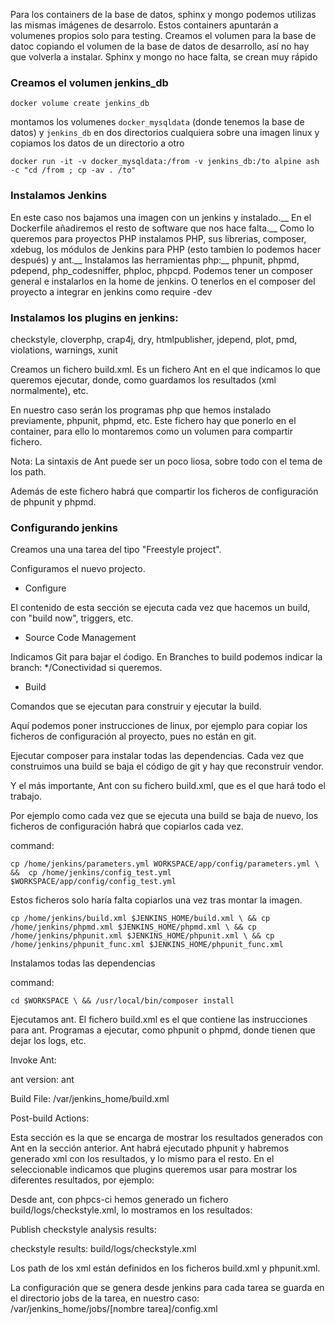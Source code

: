 Para los containers de la base de datos, sphinx y mongo podemos utilizas las mismas imágenes de desarrolo. Estos containers apuntarán a volumenes propios solo para testing.
Creamos el volumen para la base de datoc copiando el volumen de la base de datos de desarrollo, así no hay que volverla a instalar.
Sphinx y mongo no hace falta, se crean muy rápido

### Creamos el volumen jenkins_db
`docker volume create jenkins_db`

montamos los volumenes `docker_mysqldata` (donde tenemos la base de datos) y `jenkins_db` en dos directorios cualquiera sobre una imagen linux y copiamos los datos de un directorio a otro

`docker run -it -v docker_mysqldata:/from -v jenkins_db:/to alpine ash -c "cd /from ; cp -av . /to"`


### Instalamos Jenkins
En este caso nos bajamos una imagen con un jenkins y instalado.__
En el Dockerfile añadiremos el resto de software que nos hace falta.__
Como lo queremos para proyectos PHP instalamos PHP, sus librerias, composer, xdebug, los módulos de Jenkins para PHP (esto tambien lo podemos hacer después) y ant.__
Instalamos las herramientas php:__
phpunit, phpmd, pdepend, php_codesniffer, phploc, phpcpd. Podemos tener un composer general e instalarlos en la home de jenkins. O tenerlos en el composer del proyecto a integrar en jenkins como require -dev

### Instalamos los plugins en jenkins:
checkstyle, cloverphp, crap4j, dry, htmlpublisher, jdepend, plot, pmd, violations, warnings, xunit

Creamos un fichero build.xml. Es un fichero Ant en el que indicamos lo que queremos ejecutar, donde, como guardamos los resultados (xml normalmente), etc.

En nuestro caso serán los programas php que hemos instalado previamente, phpunit, phpmd, etc. 
Este fichero hay que ponerlo en el container, para ello lo montaremos como un volumen para compartir fichero. 

Nota: La sintaxis de Ant puede ser un poco liosa, sobre todo con el tema de los path.

Además de este fichero habrá que compartir los ficheros de configuración de phpunit y phpmd.

### Configurando jenkins
Creamos una una tarea del tipo "Freestyle project".

Configuramos el nuevo projecto.
* Configure

El contenido de esta sección se ejecuta cada vez que hacemos un build, con "build now", triggers, etc. 

* Source Code Management

Indicamos Git para bajar el ćodigo. En Branches to build podemos indicar la branch: */Conectividad si queremos.

* Build

Comandos que se ejecutan para construir y ejecutar la build. 

Aquí podemos poner instrucciones de linux, por ejemplo para copiar los ficheros de configuración al proyecto, pues no están en git.

Ejecutar composer para instalar todas las dependencias. Cada vez que construimos una build se baja el código de git y hay que reconstruir vendor.

Y el más importante, Ant con su fichero build.xml, que es el que hará todo el trabajo.

Por ejemplo como cada vez que se ejecuta una build se baja de nuevo, los ficheros de configuración habrá que copiarlos cada vez.

command:

`cp /home/jenkins/parameters.yml WORKSPACE/app/config/parameters.yml \
&&  cp /home/jenkins/config_test.yml $WORKSPACE/app/config/config_test.yml`

Estos ficheros solo haría falta copiarlos una vez tras montar la imagen.

`cp /home/jenkins/build.xml $JENKINS_HOME/build.xml \
&& cp /home/jenkins/phpmd.xml $JENKINS_HOME/phpmd.xml \
&& cp /home/jenkins/phpunit.xml $JENKINS_HOME/phpunit.xml \
&& cp /home/jenkins/phpunit_func.xml $JENKINS_HOME/phpunit_func.xml`

Instalamos todas las dependencias

command: 

`cd $WORKSPACE \
&& /usr/local/bin/composer install `

Ejecutamos ant. El fichero build.xml es el que contiene las instrucciones para ant. Programas a ejecutar, como phpunit o phpmd, donde tienen que dejar los logs, etc.

Invoke Ant: 

ant version: ant

Build File: /var/jenkins_home/build.xml 

Post-build Actions:

Esta sección es la que se encarga de mostrar los resultados generados con Ant en la sección anterior.
Ant habrá ejecutado phpunit y habremos generado xml con los resultados, y lo mismo para el resto.
En el seleccionable indicamos que plugins queremos usar para mostrar los diferentes resultados, por ejemplo:

Desde ant, con phpcs-ci hemos generado un fichero build/logs/checkstyle.xml, lo mostramos en los resultados:

Publish checkstyle analysis results:

checkstyle results: build/logs/checkstyle.xml

Los path de los xml están definidos en los ficheros build.xml y phpunit.xml.

La configuración que se genera desde jenkins para cada tarea se guarda en el directorio jobs de la tarea, en nuestro caso:
/var/jenkins_home/jobs/[nombre tarea]/config.xml


